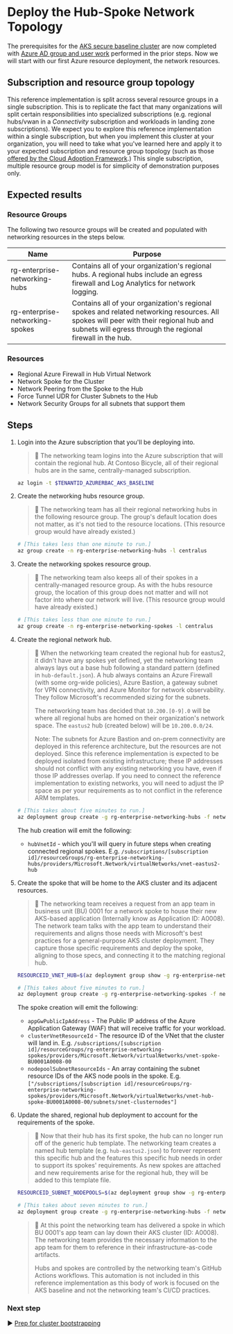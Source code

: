 # Deploy the Hub-Spoke Network Topology

The prerequisites for the [AKS secure baseline cluster](./) are now completed with [Azure AD group and user work](./03-aad.md) performed in the prior steps. Now we will start with our first Azure resource deployment, the network resources.

## Subscription and resource group topology

This reference implementation is split across several resource groups in a single subscription. This is to replicate the fact that many organizations will split certain responsibilities into specialized subscriptions (e.g. regional hubs/vwan in a _Connectivity_ subscription and workloads in landing zone subscriptions). We expect you to explore this reference implementation within a single subscription, but when you implement this cluster at your organization, you will need to take what you've learned here and apply it to your expected subscription and resource group topology (such as those [offered by the Cloud Adoption Framework](https://docs.microsoft.com/azure/cloud-adoption-framework/decision-guides/subscriptions/).) This single subscription, multiple resource group model is for simplicity of demonstration purposes only.

## Expected results

### Resource Groups

The following two resource groups will be created and populated with networking resources in the steps below.

| Name                            | Purpose                                   |
|---------------------------------|-------------------------------------------|
| rg-enterprise-networking-hubs   | Contains all of your organization's regional hubs. A regional hubs include an egress firewall and Log Analytics for network logging. |
| rg-enterprise-networking-spokes | Contains all of your organization's regional spokes and related networking resources. All spokes will peer with their regional hub and subnets will egress through the regional firewall in the hub. |

### Resources

* Regional Azure Firewall in Hub Virtual Network
* Network Spoke for the Cluster
* Network Peering from the Spoke to the Hub
* Force Tunnel UDR for Cluster Subnets to the Hub
* Network Security Groups for all subnets that support them

## Steps

1. Login into the Azure subscription that you'll be deploying into.

   > :book: The networking team logins into the Azure subscription that will contain the regional hub. At Contoso Bicycle, all of their regional hubs are in the same, centrally-managed subscription.

   ```bash
   az login -t $TENANTID_AZURERBAC_AKS_BASELINE
   ```

1. Create the networking hubs resource group.

   > :book: The networking team has all their regional networking hubs in the following resource group. The group's default location does not matter, as it's not tied to the resource locations. (This resource group would have already existed.)

   ```bash
   # [This takes less than one minute to run.]
   az group create -n rg-enterprise-networking-hubs -l centralus
   ```

1. Create the networking spokes resource group.

   > :book: The networking team also keeps all of their spokes in a centrally-managed resource group. As with the hubs resource group, the location of this group does not matter and will not factor into where our network will live. (This resource group would have already existed.)

   ```bash
   # [This takes less than one minute to run.]
   az group create -n rg-enterprise-networking-spokes -l centralus
   ```

1. Create the regional network hub.

   > :book: When the networking team created the regional hub for eastus2, it didn't have any spokes yet defined, yet the networking team always lays out a base hub following a standard pattern (defined in `hub-default.json`). A hub always contains an Azure Firewall (with some org-wide policies), Azure Bastion, a gateway subnet for VPN connectivity, and Azure Monitor for network observability. They follow Microsoft's recommended sizing for the subnets.
   >
   > The networking team has decided that `10.200.[0-9].0` will be where all regional hubs are homed on their organization's network space. The `eastus2` hub (created below) will be `10.200.0.0/24`.
   >
   > Note: The subnets for Azure Bastion and on-prem connectivity are deployed in this reference architecture, but the resources are not deployed. Since this reference implementation is expected to be deployed isolated from existing infrastructure; these IP addresses should not conflict with any existing networking you have, even if those IP addresses overlap. If you need to connect the reference implementation to existing networks, you will need to adjust the IP space as per your requirements as to not conflict in the reference ARM templates.

   ```bash
   # [This takes about five minutes to run.]
   az deployment group create -g rg-enterprise-networking-hubs -f networking/hub-default.json -p location=eastus2
   ```

   The hub creation will emit the following:

      * `hubVnetId` - which you'll will query in future steps when creating connected regional spokes. E.g. `/subscriptions/[subscription id]/resourceGroups/rg-enterprise-networking-hubs/providers/Microsoft.Network/virtualNetworks/vnet-eastus2-hub`

1. Create the spoke that will be home to the AKS cluster and its adjacent resources.

   > :book: The networking team receives a request from an app team in business unit (BU) 0001 for a network spoke to house their new AKS-based application (Internally know as Application ID: A0008). The network team talks with the app team to understand their requirements and aligns those needs with Microsoft's best practices for a general-purpose AKS cluster deployment. They capture those specific requirements and deploy the spoke, aligning to those specs, and connecting it to the matching regional hub.

   ```bash
   RESOURCEID_VNET_HUB=$(az deployment group show -g rg-enterprise-networking-hubs -n hub-default --query properties.outputs.hubVnetId.value -o tsv)

   # [This takes about five minutes to run.]
   az deployment group create -g rg-enterprise-networking-spokes -f networking/spoke-BU0001A0008.json -p location=eastus2 hubVnetResourceId="${RESOURCEID_VNET_HUB}"
   ```

   The spoke creation will emit the following:

     * `appGwPublicIpAddress` - The Public IP address of the Azure Application Gateway (WAF) that will receive traffic for your workload.
     * `clusterVnetResourceId` - The resource ID of the VNet that the cluster will land in. E.g. `/subscriptions/[subscription id]/resourceGroups/rg-enterprise-networking-spokes/providers/Microsoft.Network/virtualNetworks/vnet-spoke-BU0001A0008-00`
     * `nodepoolSubnetResourceIds` - An array containing the subnet resource IDs of the AKS node pools in the spoke. E.g. `["/subscriptions/[subscription id]/resourceGroups/rg-enterprise-networking-spokes/providers/Microsoft.Network/virtualNetworks/vnet-hub-spoke-BU0001A0008-00/subnets/snet-clusternodes"]`

1. Update the shared, regional hub deployment to account for the requirements of the spoke.

   > :book: Now that their hub has its first spoke, the hub can no longer run off of the generic hub template. The networking team creates a named hub template (e.g. `hub-eastus2.json`) to forever represent this specific hub and the features this specific hub needs in order to support its spokes' requirements. As new spokes are attached and new requirements arise for the regional hub, they will be added to this template file.

   ```bash
   RESOURCEID_SUBNET_NODEPOOLS=$(az deployment group show -g rg-enterprise-networking-spokes -n spoke-BU0001A0008 --query properties.outputs.nodepoolSubnetResourceIds.value -o tsv)

   # [This takes about seven minutes to run.]
   az deployment group create -g rg-enterprise-networking-hubs -f networking/hub-regionA.json -p location=eastus2 nodepoolSubnetResourceIds="['${RESOURCEID_SUBNET_NODEPOOLS}']"
   ```

   > :book: At this point the networking team has delivered a spoke in which BU 0001's app team can lay down their AKS cluster (ID: A0008). The networking team provides the necessary information to the app team for them to reference in their infrastructure-as-code artifacts.
   >
   > Hubs and spokes are controlled by the networking team's GitHub Actions workflows. This automation is not included in this reference implementation as this body of work is focused on the AKS baseline and not the networking team's CI/CD practices.

### Next step

:arrow_forward: [Prep for cluster bootstrapping](./05-bootstrap-prep.md)
